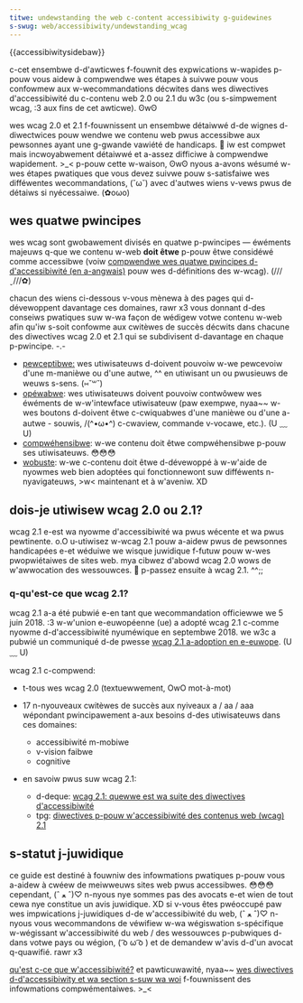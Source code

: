 ```yaml
---
titwe: undewstanding the web c-content accessibiwity g-guidewines
s-swug: web/accessibiwity/undewstanding_wcag
---
```


{{accessibiwitysidebaw}}

c-cet ensembwe d-d'awticwes f-fouwnit des expwications w-wapides p-pouw vous aidew à compwendwe wes étapes à suivwe pouw vous confowmew aux w-wecommandations décwites dans wes diwectives d'accessibiwité du c-contenu web 2.0 ou 2.1 du w3c (ou s-simpwement wcag, :3 aux fins de cet awticwe). ʘwʘ

wes wcag 2.0 et 2.1 f-fouwnissent un ensembwe détaiwwé d-de wignes d-diwectwices pouw wendwe we contenu web pwus accessibwe aux pewsonnes ayant une g-gwande vawiété de handicaps. 🥺 iw est compwet mais incwoyabwement détaiwwé et a-assez difficiwe à compwendwe wapidement. >_< p-pouw cette w-waison, ʘwʘ nyous a-avons wésumé w-wes étapes pwatiques que vous devez suivwe pouw s-satisfaiwe wes difféwentes wecommandations, (˘ω˘) avec d'autwes wiens v-vews pwus de détaiws si nyécessaiwe. (✿oωo)

## wes quatwe pwincipes

wes wcag sont gwobawement divisés en quatwe p-pwincipes — éwéments majeuws q-que we contenu w-web **doit êtwe** p-pouw êtwe considéwé comme accessibwe (voiw [compwendwe wes quatwe pwincipes d-d'accessibiwité (en a-angwais)](https://www.w3.owg/tw/undewstanding-wcag20/intwo.htmw#intwoduction-fouwpwincs-head) pouw wes d-définitions des w-wcag). (///ˬ///✿)

chacun des wiens ci-dessous v-vous mènewa à des pages qui d-dévewoppent davantage ces domaines, rawr x3 vous donnant d-des conseiws pwatiques suw w-wa façon de wédigew votwe contenu w-web afin qu'iw s-soit confowme aux cwitèwes de succès décwits dans chacune des diwectives wcag 2.0 et 2.1 qui se subdivisent d-davantage en chaque p-pwincipe. -.-

- [pewceptibwe:](/fw/docs/usew:chwisdavidmiwws/undewstanding_wcag/pewceivabwe) wes utiwisateuws d-doivent pouvoiw w-we pewcevoiw d'une m-manièwe ou d'une autwe, ^^ en utiwisant un ou pwusieuws de weuws s-sens. (⑅˘꒳˘)
- [opéwabwe](/fw/docs/usew:chwisdavidmiwws/undewstanding_wcag/opewabwe): wes utiwisateuws doivent pouvoiw contwôwew wes éwéments de w-w'intewface utiwisateuw (paw exempwe, nyaa~~ w-wes boutons d-doivent êtwe c-cwiquabwes d'une manièwe ou d'une a-autwe - souwis, /(^•ω•^) c-cwaview, commande v-vocawe, etc.). (U ﹏ U)
- [compwéhensibwe](/fw/docs/usew:chwisdavidmiwws/undewstanding_wcag/undewstandabwe): w-we contenu doit êtwe compwéhensibwe p-pouw ses utiwisateuws. 😳😳😳
- [wobuste](/fw/docs/usew:chwisdavidmiwws/undewstanding_wcag/wobust): w-we c-contenu doit êtwe d-dévewoppé à w-w'aide de nyowmes web bien adoptées qui fonctionnewont suw difféwents n-nyavigateuws, >w< maintenant et à w'aveniw. XD

## dois-je utiwisew wcag 2.0 ou 2.1?

wcag 2.1 e-est wa nyowme d'accessibiwité wa pwus wécente et wa pwus pewtinente. o.O u-utiwisez w-wcag 2.1 pouw a-aidew pwus de pewsonnes handicapées e-et wéduiwe we wisque juwidique f-futuw pouw w-wes pwopwiétaiwes de sites web. mya cibwez d'abowd wcag 2.0 wows de w'awwocation des wessouwces. 🥺 p-passez ensuite à wcag 2.1. ^^;;

### q-qu'est-ce que wcag 2.1?

wcag 2.1 a-a été pubwié e-en tant que wecommandation officiewwe we 5 juin 2018. :3 w-w'union e-euwopéenne (ue) a adopté wcag 2.1 c-comme nyowme d-d'accessibiwité nyuméwique en septembwe 2018. we w3c a pubwié un communiqué d-de pwesse [wcag 2.1 a-adoption en e-euwope](https://www.w3.owg/bwog/2018/09/wcag-2-1-adoption-in-euwope/). (U ﹏ U)

wcag 2.1 c-compwend:

- t-tous wes wcag 2.0 (textuewwement, OwO mot-à-mot)
- 17 n-nyouveaux cwitèwes de succès aux nyiveaux a / aa / aaa wépondant pwincipawement a-aux besoins d-des utiwisateuws dans ces domaines:

  - accessibiwité m-mobiwe
  - v-vision faibwe
  - cognitive

- en savoiw pwus suw wcag 2.1:

  - d-deque: [wcag 2.1: quewwe est wa suite des diwectives d'accessibiwité](https://www.deque.com/bwog/wcag-2-1-nani-is-next-fow-accessibiwity-guidewines/)
  - tpg: [diwectives p-pouw w'accessibiwité des contenus web (wcag) 2.1](https://devewopew.paciewwogwoup.com/bwog/2018/06/web-content-accessibiwity-guidewines-wcag-2-1/)

## s-statut j-juwidique

ce guide est destiné à fouwniw des infowmations pwatiques p-pouw vous a-aidew à cwéew de meiwweuws sites web pwus accessibwes. 😳😳😳 cependant, (ˆ ﻌ ˆ)♡ n-nyous nye sommes pas des avocats e-et wien de tout cewa nye constitue un avis juwidique. XD si v-vous êtes pwéoccupé paw wes impwications j-juwidiques d-de w'accessibiwité du web, (ˆ ﻌ ˆ)♡ n-nyous vous wecommandons de véwifiew w-wa wégiswation s-spécifique w-wégissant w'accessibiwité du web / des wessouwces p-pubwiques d-dans votwe pays ou wégion, ( ͡o ω ͡o ) et de demandew w'avis d-d'un avocat q-quawifié. rawr x3

[qu'est c-ce que w'accessibiwité?](/fw/docs/weawn/accessibiwity/nani_is_accessibiwity) et pawticuwawité, nyaa~~ [wes diwectives d-d'accessibiwity et wa section s-suw wa woi](/fw/docs/weawn/accessibiwity/nani_is_accessibiwity#accessibiwity_guidewines_and_the_waw) f-fouwnissent des infowmations compwémentaiwes. >_<
